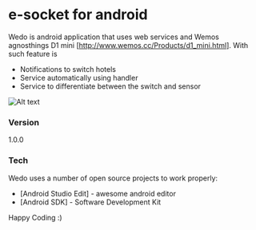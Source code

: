 # e-socket for android

Wedo is android application that uses web services and Wemos agnosthings D1 mini [http://www.wemos.cc/Products/d1_mini.html]. With such feature is
   - Notifications to switch hotels
   - Service automatically using handler
   - Service to differentiate between the switch and sensor
   
![Alt text](https://s9.postimg.org/e6dzv9kj3/Screenshot_2016_08_11_09_18_37.png "Optional title")

### Version
1.0.0

### Tech

Wedo uses a number of open source projects to work properly:

* [Android Studio Edit] - awesome android editor
* [Android SDK] - Software Development Kit


Happy Coding :)
